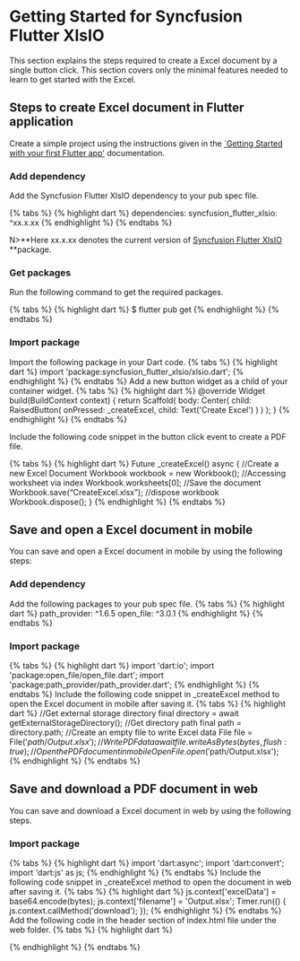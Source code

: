 # Getting Started for Syncfusion Flutter XlsIO

This section explains the steps required to create a Excel document by a single button click. This section covers only the minimal features needed to learn to get started with the Excel.

## Steps to create Excel document in Flutter application

Create a simple project using the instructions given in the [`Getting Started with your first Flutter app'](https://flutter.dev/docs/get-started/test-drive?tab=vscode#create-app) documentation.

### Add dependency

Add the Syncfusion Flutter XlsIO dependency to your pub spec file.

{% tabs %}
{% highlight dart %}
dependencies: 
syncfusion_flutter_xlsio: ^xx.x.xx
{% endhighlight %}
{% endtabs %}

N>**Here xx.x.xx denotes the current version of [Syncfusion Flutter XlsIO](syncfusion-flutter-xlsio) **package.

### Get packages
Run the following command to get the required packages.

{% tabs %}
{% highlight dart %}
$ flutter pub get
{% endhighlight %}
{% endtabs %}

### Import package

Import the following package in your Dart code.
{% tabs %}
{% highlight dart %}
import 'package:syncfusion_flutter_xlsio/xlsio.dart';
{% endhighlight %}
{% endtabs %}
Add a new button widget as a child of your container widget.
{% tabs %}
{% highlight dart %}
@override
Widget build(BuildContext context) {
  return Scaffold(
	body: Center(
	  child: RaisedButton(
		onPressed: _createExcel,
		  child: Text('Create Excel')
		)
	 )
  );
}
{% endhighlight %}
{% endtabs %}

Include the following code snippet in the button click event to create a PDF file.

{% tabs %}
{% highlight dart %}
Future<void> _createExcel() async {
//Create a new Excel Document
Workbook workbook = new Workbook();
//Accessing worksheet via index
Workbook.worksheets[0];
//Save the document
Workbook.save(“CreateExcel.xlsx”);
//dispose workbook
Workbook.dispose();
}
{% endhighlight %}
{% endtabs %}

## Save and open a Excel document in mobile

You can save and open a Excel document in mobile by using the following steps:

### Add dependency
Add the following packages to your pub spec file.
{% tabs %}
{% highlight dart %}
path_provider: ^1.6.5
open_file: ^3.0.1
{% endhighlight %}
{% endtabs %}
### Import package
{% tabs %}
{% highlight dart %}
import 'dart:io';
import 'package:open_file/open_file.dart';
import 'package:path_provider/path_provider.dart';
{% endhighlight %}
{% endtabs %}
Include the following code snippet in _createExcel method to open the Excel document in mobile after saving it.
{% tabs %}
{% highlight dart %}
//Get external storage directory
final directory = await getExternalStorageDirectory();
//Get directory path
final path = directory.path;
//Create an empty file to write Excel data
File file = File('$path/Output.xlsx');
//Write PDF data
await file.writeAsBytes(bytes, flush: true);
//Open the PDF document in mobile
OpenFile.open('$path/Output.xlsx');
{% endhighlight %}
{% endtabs %}
## Save and download a PDF document in web
You can save and download a Excel document in web by using the following steps.
### Import package
{% tabs %}
{% highlight dart %}
import 'dart:async';
import 'dart:convert';
import 'dart:js' as js;
{% endhighlight %}
{% endtabs %}
Include the following code snippet in _createExcel method to open the document in web after saving it.
{% tabs %}
{% highlight dart %}
js.context['excelData'] = base64.encode(bytes);
js.context['filename'] = 'Output.xlsx'; 
Timer.run(() { 
js.context.callMethod('download');
 });
{% endhighlight %}
{% endtabs %}
Add the following code in the header section of index.html file under the web folder.
{% tabs %}
{% highlight dart %}
<script>
 async function download() {
 var excelAsDataUri = "data:application/excel;base64, " + excelData;
 var link = document.createElement('a');
 link.download = filename; 
 link.href = excelAsDataUri;
 link.type = 'application/excel';
 link.click(); 
} 
</script>
{% endhighlight %}
{% endtabs %}
